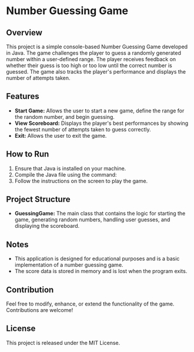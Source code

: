 # Number Guessing Game

## Overview
This project is a simple console-based Number Guessing Game developed in Java. The game challenges the player to guess a randomly generated number within a user-defined range. The player receives feedback on whether their guess is too high or too low until the correct number is guessed. The game also tracks the player's performance and displays the number of attempts taken.

## Features
- **Start Game:** Allows the user to start a new game, define the range for the random number, and begin guessing.
- **View Scoreboard:** Displays the player's best performances by showing the fewest number of attempts taken to guess correctly.
- **Exit:** Allows the user to exit the game.

## How to Run
1. Ensure that Java is installed on your machine.
2. Compile the Java file using the command:
4. Follow the instructions on the screen to play the game.

## Project Structure

- **GuessingGame:** The main class that contains the logic for starting the game, generating random numbers, handling user guesses, and displaying the scoreboard.

## Notes

- This application is designed for educational purposes and is a basic implementation of a number guessing game.
- The score data is stored in memory and is lost when the program exits.

## Contribution

Feel free to modify, enhance, or extend the functionality of the game. Contributions are welcome!

## License

This project is released under the MIT License.
